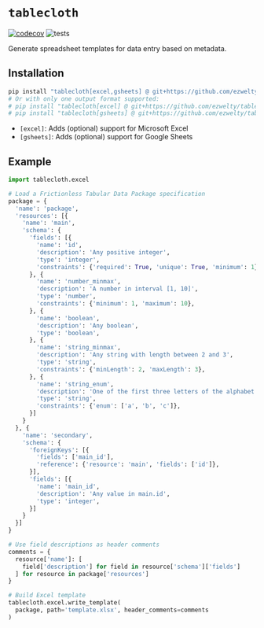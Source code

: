 `tablecloth`
============

[![codecov](https://codecov.io/gh/ezwelty/tablecloth/branch/main/graph/badge.svg?token=RP9E7WLFCI)](https://codecov.io/gh/ezwelty/tablecloth)
![tests](https://github.com/ezwelty/tablecloth/actions/workflows/tests.yaml/badge.svg)

Generate spreadsheet templates for data entry based on metadata.

## Installation

```sh
pip install "tablecloth[excel,gsheets] @ git+https://github.com/ezwelty/tablecloth"
# Or with only one output format supported:
# pip install "tablecloth[excel] @ git+https://github.com/ezwelty/tablecloth"
# pip install "tablecloth[gsheets] @ git+https://github.com/ezwelty/tablecloth"
```

* `[excel]`: Adds (optional) support for Microsoft Excel
* `[gsheets]`: Adds (optional) support for Google Sheets

## Example

```py
import tablecloth.excel

# Load a Frictionless Tabular Data Package specification
package = {
  'name': 'package',
  'resources': [{
    'name': 'main',
    'schema': {
      'fields': [{
        'name': 'id',
        'description': 'Any positive integer',
        'type': 'integer',
        'constraints': {'required': True, 'unique': True, 'minimum': 1},
      }, {
        'name': 'number_minmax',
        'description': 'A number in interval [1, 10]',
        'type': 'number',
        'constraints': {'minimum': 1, 'maximum': 10},
      }, {
        'name': 'boolean',
        'description': 'Any boolean',
        'type': 'boolean',
      }, {
        'name': 'string_minmax',
        'description': 'Any string with length between 2 and 3',
        'type': 'string',
        'constraints': {'minLength': 2, 'maxLength': 3},
      }, {
        'name': 'string_enum',
        'description': 'One of the first three letters of the alphabet',
        'type': 'string',
        'constraints': {'enum': ['a', 'b', 'c']},
      }]
    }
  }, {
    'name': 'secondary',
    'schema': {
      'foreignKeys': [{
        'fields': ['main_id'],
        'reference': {'resource': 'main', 'fields': ['id']},
      }],
      'fields': [{
        'name': 'main_id',
        'description': 'Any value in main.id',
        'type': 'integer',
      }]
    }
  }]
}

# Use field descriptions as header comments
comments = {
  resource['name']: [
    field['description'] for field in resource['schema']['fields']
  ] for resource in package['resources']
}

# Build Excel template
tablecloth.excel.write_template(
  package, path='template.xlsx', header_comments=comments
)
```
